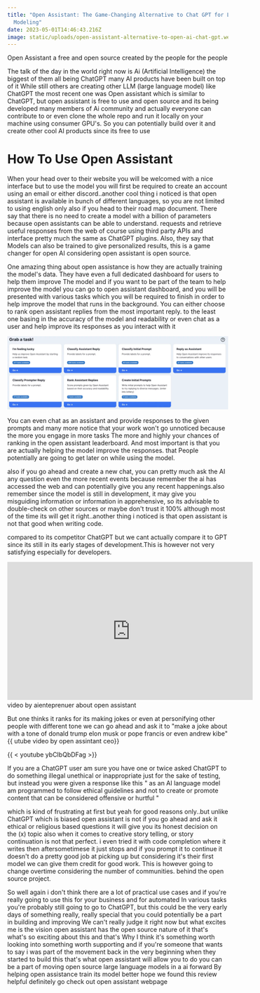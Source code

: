 ```yaml
---
title: "Open Assistant: The Game-Changing Alternative to Chat GPT for Language
  Modeling"
date: 2023-05-01T14:46:43.216Z
image: static/uploads/open-assistant-alternative-to-open-ai-chat-gpt.webp
---
```

Open Assistant a free and open source created by the people for the people

The talk of the day in the world right now is Ai (Artificial Intelligence) the biggest of them all being ChatGPT many AI products have been built on top of it 
While still others are creating other LLM (large language model) like ChatGPT the most recent one was Open assistant which is similar to ChatGPT, but open assistant 
is free to use and open source and its being developed many members of Ai community and actually everyone can contribute to or even clone the whole repo and run it 
locally on your machine using consumer GPU's. So you can potentially build over it and create other cool AI products since its free to use

# How To Use Open Assistant

When your head over to their website you will be welcomed with a nice interface but to use the model you will first be required to create an account using an 
email or either discord..another cool thing i noticed is that open assistant is available in bunch of different languages, so you are not limited to using english only
also if you head to their road map document. There say that there is no need to create a model with a billion of parameters because open assistants can be able to understand.
requests and retrieve useful responses from the web of course using third party APIs and interface pretty much the same as ChatGPT plugins. Also, they say that
Models can also be trained to give personalized results, this is a game changer for open AI considering open assistant is open source.

One amazing thing about open assistance is how they are actually training the model's data. They have even a full dedicated dashboard for users to help them improve 
The model and if you want to be part of the team to help improve the model you can go to open assistant dashboard, and you will be presented with various tasks which you will 
be required to finish in order to help improve the model that runs in the background. You can either choose to rank open assistant replies from the most important reply.
to the least one basing in the accuracy of the model and readability or even chat as a user and help improve its responses as you interact with it

![](static/uploads/get-involved-with-open-assistant-1536x509.webp)

 You can even chat as an assistant and provide responses to the given prompts and many more notice that your work won't go unnoticed because the more you engage in more tasks 
The more and highly your chances of ranking in the open assistant leaderboard. And most important is that you are actually helping the model improve the responses. that 
People potentially are going to get later on while using the model.

also if you go ahead and create a new chat, you can pretty much ask the AI any question even the more recent events because remember the ai has accessed the web and can potentially
give you any recent happenings.also remember since the model is still in development, it may give you misguiding information or information in apprehensive, so its advisable to double-check on 
other sources or maybe don't trust it 100% although most of the time its will get it right..another thing i noticed is that open assistant is not that good when writing code.

compared to its competitor ChatGPT but we cant actually compare it to GPT since its still in its early stages of development.This is however not very satisfying especially for developers.

<iframe width="560" height="315" src="https://www.youtube.com/embed/ybCIbQbDFag" frameborder="0" allow="autoplay; encrypted-media" allowfullscreen></iframe>
video by aienteprenuer about open assistant

 But one thinks it ranks for its making jokes or even at personifying other people with different tone we can go ahead and ask it to "make a joke about with a tone of
donald trump elon musk or pope francis or even andrew kibe"
          {{ utube video by open assintant ceo}}

{﻿{ < youtube ybCIbQbDFag >}}

If you are a ChatGPT user am sure you have one or twice asked ChatGPT to do something illegal unethical or inappropriate just for the sake of testing, but instead you were given a response like this
" as an AI language model am programmed to follow ethical guidelines and not to create or promote content that can be considered offensive or hurtful "

which is kind of frustrating at first but yeah for good reasons only..but unlike ChatGPT which is biased open assistant is not if you go ahead and ask it ethical or religious based questions it will give you 
its honest decision on the (x) topic 
also when it comes to creative story telling, or story continuation is not that perfect. i even tried it with code completion where it writes then aftersometimese it just
stops and if you prompt it to continue it doesn't do a pretty good job at picking up but considering it's their first model we can give them credit for good work. This is however going to change overtime considering the number of communities.
behind the open source project.

So well again i don't think there are a lot of practical use cases and if you're really going to use this for your business and for automated
In various tasks you're probably still going to go to ChatGPT, but this could be 
the very early days of something really, really special that you could potentially be a part in building and improving
We can't really judge it right now but what excites me is the vision open assistant has  the open source nature of it that's what's so exciting about this and that's
Why I think it's something worth looking into something worth supporting and if you're someone that wants to say i was part of the movement back in the very beginning when they
started to build this that's what open assistant will allow you to do you can be a part of moving open source large language models in a ai forward
 By helping open assistance train its model better hope we found this review helpful definitely go check out open assistant webpage